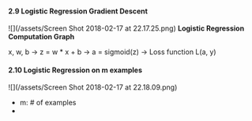 #### 2.9 Logistic Regression Gradient Descent
![](/assets/Screen Shot 2018-02-17 at 22.17.25.png)
**Logistic Regression Computation Graph**

x, w, b  ->  z = w * x + b  ->  a = sigmoid(z)  -> Loss function L(a, y)


#### 2.10 Logistic Regression on m examples

![](/assets/Screen Shot 2018-02-17 at 22.18.09.png)

- m: # of examples  
- 

